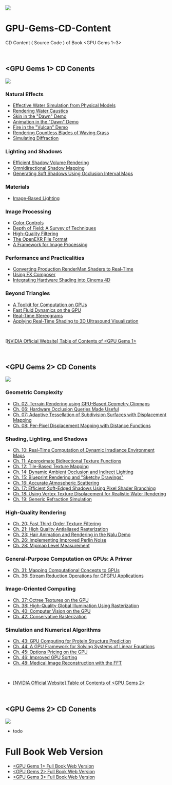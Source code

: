 ![](Media/cover.jpg)

# GPU-Gems-CD-Content

CD Content ( Source Code ) of Book <GPU Gems 1~3>

<br>


## <GPU Gems 1> CD Conents
![](Media/gems1.jpg)

### Natural Effects

- [Effective Water Simulation from Physical Models](/GPU-Gems-1-CD-Content/Natural_Effects/Water_Simulation)
- [Rendering Water Caustics](/GPU-Gems-1-CD-Content/Natural_Effects/Caustics)
- [Skin in the "Dawn" Demo](/GPU-Gems-1-CD-Content/Natural_Effects/Dawn)
- [Animation in the "Dawn" Demo](/GPU-Gems-1-CD-Content/Natural_Effects/Dawn)
- [Fire in the "Vulcan" Demo](/GPU-Gems-1-CD-Content/Natural_Effects/Fire_Vulcan)
- [Rendering Countless Blades of Waving Grass](/GPU-Gems-1-CD-Content/Natural_Effects/Grass)
- [Simulating Diffraction](/GPU-Gems-1-CD-Content/Natural_Effects/Diffraction)
	
### Lighting and Shadows

- [Efficient Shadow Volume Rendering](/GPU-Gems-1-CD-Content/Lighting_and_Shadows/Shadow_Volumes)
- [Omnidirectional Shadow Mapping](/GPU-Gems-1-CD-Content/Lighting_and_Shadows/Omni_Shadow_Mapping)
- [Generating Soft Shadows Using Occlusion Interval Maps](/GPU-Gems-1-CD-Content/Lighting_and_Shadows/Occlusion_Interval_Maps)
	
### Materials

- [Image-Based Lighting](/GPU-Gems-1-CD-Content/Materials/Image_Based_Lighting)
	
### Image Processing

- [Color Controls](/GPU-Gems-1-CD-Content/Image_Processing/Color_Controls)
- [Depth of Field: A Survey of Techniques](/GPU-Gems-1-CD-Content/Image_Processing/Depth_of_Field)
- [High-Quality Filtering](/GPU-Gems-1-CD-Content/Image_Processing/High_Quality_Filtering)
- [The OpenEXR File Format](/GPU-Gems-1-CD-Content/Image_Processing/OpenEXR)
- [A Framework for Image Processing](/GPU-Gems-1-CD-Content/Image_Processing/Image_Processing_Framework)
	
### Performance and Practicalities

- [Converting Production RenderMan Shaders to Real-Time](/GPU-Gems-1-CD-Content/Performance_and_Practicalities/Converting_Shaders)
- [Using FX Composer](/GPU-Gems-1-CD-Content/Performance_and_Practicalities/Using_FX_Composer)
- [Integrating Hardware Shading into Cinema 4D](/GPU-Gems-1-CD-Content/Performance_and_Practicalities/Integrating_HW_Shading)
	
### Beyond Triangles

- [A Toolkit for Computation on GPUs](/GPU-Gems-1-CD-Content/Beyond_Triangles/Toolkit_for_GPUs)
- [Fast Fluid Dynamics on the GPU](/GPU-Gems-1-CD-Content/Beyond_Triangles/Fluids)
- [Real-Time Stereograms](/GPU-Gems-1-CD-Content/Beyond_Triangles/Stereograms)
- [Applying Real-Time Shading to 3D Ultrasound Visualization](/GPU-Gems-1-CD-Content/Beyond_Triangles/Ultrasound)







<br>

[ [NVIDIA Official Website] Table of Contents of <GPU Gems 1> ](http://http.download.nvidia.com/developer/GPU_Gems/CD_Image/Index.html)

<br>





## <GPU Gems 2> CD Conents

![](Media/gems2.jpg)

### Geometric Complexity

- [Ch. 02: Terrain Rendering using GPU-Based Geometry Clipmaps](/GPU-Gems-2-CD-Content/Geometric_Complexity/Ch_02_Terrain_Rendering_using_GPU-Based_Geometry_Clipmaps)
- [Ch. 06: Hardware Occlusion Queries Made Useful](/GPU-Gems-2-CD-Content/Geometric_Complexity/Ch_06_Hardware_Occlusion_Queries_Made_Useful)
- [Ch. 07: Adaptive Tessellation of Subdivision Surfaces with Displacement Mapping](/GPU-Gems-2-CD-Content/Geometric_Complexity/Ch_07_Adaptive_Tessellation_of_Subdivision_Surfaces_)
- [Ch. 08: Per-Pixel Displacement Mapping with Distance Functions](/GPU-Gems-2-CD-Content/Geometric_Complexity/Ch_08_Per-Pixel_Displacement_Mapping_with_Distance_Functions)
 	
### Shading, Lighting, and Shadows

- [Ch. 10: Real-Time Computation of Dynamic Irradiance Environment Maps](/GPU-Gems-2-CD-Content/Shading_Lighting_and_Shadows/Ch_10_Real-Time_Computation_of_Dynamic_Irradiance_Environment_Maps)
- [Ch. 11: Approximate Bidirectional Texture Functions](/GPU-Gems-2-CD-Content/Shading_Lighting_and_Shadows/Ch_11_Approximate_Bidirectional_Texture_Functions)
- [Ch. 12: Tile-Based Texture Mapping](/GPU-Gems-2-CD-Content/Shading_Lighting_and_Shadows/Ch_12_Tile-Based_Texture_Mapping)
- [Ch. 14: Dynamic Ambient Occlusion and Indirect Lighting](/GPU-Gems-2-CD-Content/Shading_Lighting_and_Shadows/Ch_14_Dynamic_Ambient_Occlusion_and_Indirect_Lighting)
- [Ch. 15: Blueprint Rendering and "Sketchy Drawings"](/GPU-Gems-2-CD-Content/Shading_Lighting_and_Shadows/Ch_15_Blueprint_Rendering_and_Sketchy_Drawings)
- [Ch. 16: Accurate Atmospheric Scattering](/GPU-Gems-2-CD-Content/Shading_Lighting_and_Shadows/Ch_16_Accurate_Atmospheric_Scattering)
- [Ch. 17: Efficient Soft-Edged Shadows Using Pixel Shader Branching](/GPU-Gems-2-CD-Content/Shading_Lighting_and_Shadows/Ch_17_Efficient_Soft-Edged_Shadows_Using_Pixel_Shader_Branching)
- [Ch. 18: Using Vertex Texture Displacement for Realistic Water Rendering](/GPU-Gems-2-CD-Content/Shading_Lighting_and_Shadows/Ch_18_Using_Vertex_Texture_Displacement_for_Realistic_Water_Rendering)
- [Ch. 19: Generic Refraction Simulation](/GPU-Gems-2-CD-Content/Shading_Lighting_and_Shadows/Ch_19_Generic_Refraction_Simulation)
 	
### High-Quality Rendering

- [Ch. 20: Fast Third-Order Texture Filtering](/GPU-Gems-2-CD-Content/High-Quality_Rendering/Ch_20_Fast_Third-Order_Texture_Filtering)
- [Ch. 21: High Quality Antialiased Rasterization](/GPU-Gems-2-CD-Content/High-Quality_Rendering/Ch_21_High_Quality_Antialiased_Rasterization)
- [Ch. 23: Hair Animation and Rendering in the Nalu Demo](/GPU-Gems-2-CD-Content/High-Quality_Rendering/Ch_23_Hair_Animation_and_Rendering_in_the_Nalu_Demo)
- [Ch. 26: Implementing Improved Perlin Noise](/GPU-Gems-2-CD-Content/High-Quality_Rendering/Ch_26_Implementing_Improved_Perlin_Noise)
- [Ch. 28: Mipmap Level Measurement](/GPU-Gems-2-CD-Content/High-Quality_Rendering/Ch_28_Mipmap_Level_Measurement)
 	
### General-Purpose Computation on GPUs: A Primer

- [Ch. 31: Mapping Computational Concepts to GPUs](/GPU-Gems-2-CD-Content/High-General-Purpose_Computation_on_GPUs_A_Primer/Ch_31_Mapping_Computational_Concepts_to_GPUs)
- [Ch. 36: Stream Reduction Operations for GPGPU Applications](/GPU-Gems-2-CD-Content/High-General-Purpose_Computation_on_GPUs_A_Primer/Ch_36_Stream_Reduction_Operations_for_GPGPU_Applications)
 	
### Image-Oriented Computing

- [Ch. 37: Octree Textures on the GPU](/GPU-Gems-2-CD-Content/High-General-Image-Oriented_Computing/Ch_37_Octree_Textures_on_the_GPU)
- [Ch. 38: High-Quality Global Illumination Using Rasterization](/GPU-Gems-2-CD-Content/High-General-Image-Oriented_Computing/Ch_38_High-Quality_Global_Illumination_Using_Rasterization)
- [Ch. 40: Computer Vision on the GPU](/GPU-Gems-2-CD-Content/High-General-Image-Oriented_Computing/Ch_40_Computer_Vision_on_the_GPU)
- [Ch. 42: Conservative Rasterization](/GPU-Gems-2-CD-Content/High-General-Image-Oriented_Computing/Ch_42_Conservative_Rasterization)
 	
### Simulation and Numerical Algorithms

- [Ch. 43: GPU Computing for Protein Structure Prediction](/GPU-Gems-2-CD-Content/Simulation_and_Numerical_Algorithms/Ch_43_GPU_Computing_for_Protein_Structure_Prediction)
- [Ch. 44: A GPU Framework for Solving Systems of Linear Equations](/GPU-Gems-2-CD-Content/Simulation_and_Numerical_Algorithms/Ch_44_A_GPU_Framework_for_Solving_Systems_of_Linear_Equations)
- [Ch. 45: Options Pricing on the GPU](/GPU-Gems-2-CD-Content/Simulation_and_Numerical_Algorithms/Ch_45_Options_Pricing_on_the_GPU)
- [Ch. 46: Improved GPU Sorting](/GPU-Gems-2-CD-Content/Simulation_and_Numerical_Algorithms/Ch_46_Improved_GPU_Sorting)
- [Ch. 48: Medical Image Reconstruction with the FFT](/GPU-Gems-2-CD-Content/Simulation_and_Numerical_Algorithms/Ch_48_Medical_Image_Reconstruction_with_the_FFT)

<br> 

 - [ [NVIDIA Official Website] Table of Contents of <GPU Gems 2> ](http://download.nvidia.com/developer/GPU_Gems_2/CD/Index.html)


<br>

## <GPU Gems 2> CD Conents

![](Media/gems3.jpg)

- todo




# <GPU Gems> Full Book Web Version

- [<GPU Gems 1> Full Book Web Version](https://developer.nvidia.com/gpugems/GPUGems/gpugems_pref01.html)
- [<GPU Gems 2> Full Book Web Version](https://developer.nvidia.com/gpugems/GPUGems2/gpugems2_inside_front_cover.html)
- [<GPU Gems 3> Full Book Web Version](https://developer.nvidia.com/gpugems/GPUGems3/gpugems3_pref01.html)



